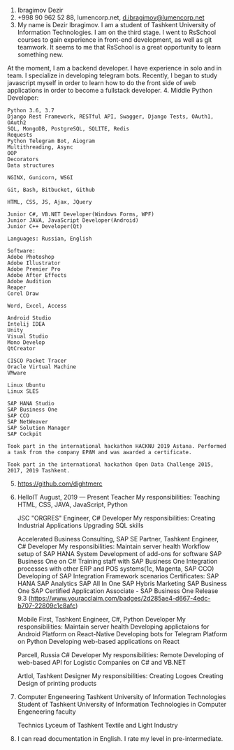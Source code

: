 1. Ibragimov Dezir
2. +998 90 962 52 88, lumencorp.net, d.ibragimov@lumencorp.net
3. My name is Dezir Ibragimov. I am a student of Tashkent University of Information Technologies. I am on the third stage. I went to RsSchool courses to gain experience in front-end development, as well as git teamwork. It seems to me that RsSchool is a great opportunity to learn something new.

At the moment, I am a backend developer. I have experience in solo and in team. I specialize in developing telegram bots. Recently, I began to study javascript myself in order to learn how to do the front side of web applications in order to become a fullstack developer.
4. 
    Middle Python Developer:

    Python 3.6, 3.7
    Django Rest Framework, RESTful API, Swagger, Django Tests, OAuth1, OAuth2
    SQL, MongoDB, PostgreSQL, SQLITE, Redis
    Requests
    Python Telegram Bot, Aiogram
    Multithreading, Async
    OOP
    Decorators
    Data structures

    NGINX, Gunicorn, WSGI

    Git, Bash, Bitbucket, Github

    HTML, CSS, JS, Ajax, JQuery

    Junior C#, VB.NET Developer(Windows Forms, WPF)
    Junior JAVA, JavaScript Developer(Android)
    Junior C++ Developer(Qt)

    Languages: Russian, English

    Software:
    Adobe Photoshop
    Adobe Illustrator
    Adobe Premier Pro
    Adobe After Effects
    Adobe Audition
    Reaper
    Corel Draw

    Word, Excel, Access

    Android Studio
    Intelij IDEA
    Unity
    Visual Studio
    Mono Develop
    QtCreator

    CISCO Packet Tracer
    Oracle Virtual Machine
    VMware

    Linux Ubuntu
    Linux SLES

    SAP HANA Studio
    SAP Business One
    SAP CCO
    SAP NetWeaver
    SAP Solution Manager
    SAP Cockpit

    Took part in the international hackathon HACKNU 2019 Astana. Performed a task from the company EPAM and was awarded a certificate.

    Took part in the international hackathon Open Data Challenge 2015, 2017, 2019 Tashkent.
5. https://github.com/dightmerc
6. 
    HelloIT August, 2019 — Present
    Teacher
    My responsibilities:
    Teaching HTML, CSS, JAVA, JavaScript, Python
    
    JSC "ORGRES"
    Engineer, C# Developer
    My responsibilities:
    Creating Industrial Applications
    Upgrading SQL skills
    
    Accelerated Business Consulting, SAP SE Partner,
    Tashkent
    Engineer, C# Developer
    My responsibilities:
    Maintain server health
    Workflow setup of SAP HANA System
    Development of add-ons for software SAP Business One on C#
    Training staff with SAP Business One
    Integration processes with other ERP and POS systems(1c, Magenta, SAP CCO)
    Developing of SAP Integration Framework scenarios
    Certificates:
    SAP HANA
    SAP Analytics
    SAP All In One
    SAP Hybris Marketing
    SAP Business One
    SAP Certified Application Associate - SAP Business One Release 9.3
    (https://www.youracclaim.com/badges/2d285ae4-d667-4edc-b707-22809c1c8afc)
    
    Mobile First, Tashkent
    Engineer, C#, Python Developer
    My responsibilities:
    Maintain server health
    Developing applictaions for Android Platform on React-Native
    Developing bots for Telegram Platform on Python
    Developing web-based applications on React
    
    Parcell, Russia
    C# Developer
    My responsibilities:
    Remote Developing of web-based API for Logistic Companies on C# and VB.NET
    
    Artlol, Tashkent
    Designer
    My responsibilities:
    Creating Logoes
    Creating Design of printing products

7. 
    Computer Engeneering
    Tashkent University of Information Technologies
    Student of Tashkent University of Information Technologies in Computer Engeneering faculty
    
    Technics
    Lyceum of Tashkent Textile and Light Industry

8. I can read documentation in English. I rate my level in pre-intermediate.
